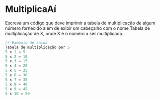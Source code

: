 # MultiplicaAí

Escreva um código que deve imprimir a tabela de multiplicação de algum número fornecido além de exibir um cabeçalho com o nome Tabela de multiplicação de X, onde X é o número a ser multiplicado.


```java
// Exemplo de saída
Tabela de multiplicação por 5
5 x 1 = 5
5 x 2 = 10
5 x 3 = 15
5 x 4 = 20
5 x 5 = 25
5 x 6 = 30
5 x 7 = 35
5 x 8 = 40
5 x 9 = 45
5 x 10 = 50
```